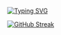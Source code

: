 [![Typing SVG](https://readme-typing-svg.demolab.com?font=Fira+Code&pause=1000&color=1798F7&vCenter=true&width=435&lines=Hello+World!+;This+side+Akshat)](https://git.io/typing-svg)

[![GitHub Streak](https://streak-stats.demolab.com?user=AkshatParihar&theme=github-dark-blue)](https://git.io/streak-stats)
<!--
**AkshatParihar/AkshatParihar** is a ✨ _special_ ✨ repository because its `README.md` (this file) appears on your GitHub profile.

Here are some ideas to get you started:

- 🔭 I’m currently working on ...
- 🌱 I’m currently learning ...
- 👯 I’m looking to collaborate on ...
- 🤔 I’m looking for help with ...
- 💬 Ask me about ...
- 📫 How to reach me: ...
- 😄 Pronouns: ...
- ⚡ Fun fact: ...
-->
